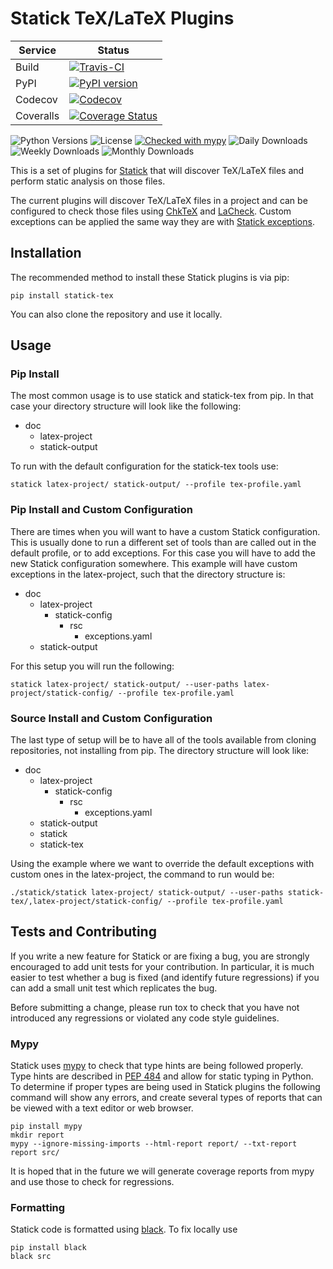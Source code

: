 # Statick TeX/LaTeX Plugins

| Service   | Status |
| --------- | ------ |
| Build     | [![Travis-CI](https://api.travis-ci.org/tdenewiler/statick-tex.svg?branch=master)](https://travis-ci.org/tdenewiler/statick-tex/branches) |
| PyPI      | [![PyPI version](https://badge.fury.io/py/statick-tex.svg)](https://badge.fury.io/py/statick-tex) |
| Codecov   | [![Codecov](https://codecov.io/gh/tdenewiler/statick-tex/branch/master/graphs/badge.svg)](https://codecov.io/gh/tdenewiler/statick-tex/) |
| Coveralls | [![Coverage Status](https://coveralls.io/repos/github/tdenewiler/statick-tex/badge.svg?branch=master)](https://coveralls.io/github/tdenewiler/statick-tex?branch=master) |

![Python Versions](https://img.shields.io/pypi/pyversions/statick-tex.svg)
![License](https://img.shields.io/pypi/l/statick-tex.svg)
[![Checked with mypy](http://www.mypy-lang.org/static/mypy_badge.svg)](http://mypy-lang.org/)
![Daily Downloads](https://img.shields.io/pypi/dd/statick-tex.svg)
![Weekly Downloads](https://img.shields.io/pypi/dw/statick-tex.svg)
![Monthly Downloads](https://img.shields.io/pypi/dm/statick-tex.svg)

This is a set of plugins for [Statick](https://github.com/sscpac/statick) that will discover TeX/LaTeX files and perform
static analysis on those files.

The current plugins will discover TeX/LaTeX files in a project and can be configured to check those files using
[ChkTeX](https://ctan.org/pkg/chktex) and [LaCheck](https://ctan.org/pkg/lacheck).
Custom exceptions can be applied the same way they are with
[Statick exceptions](https://github.com/sscpac/statick/blob/master/GUIDE.md#exceptionsyaml).

## Installation

The recommended method to install these Statick plugins is via pip:

    pip install statick-tex

You can also clone the repository and use it locally.

## Usage

### Pip Install

The most common usage is to use statick and statick-tex from pip.
In that case your directory structure will look like the following:

  - doc
    - latex-project
    - statick-output

To run with the default configuration for the statick-tex tools use:

    statick latex-project/ statick-output/ --profile tex-profile.yaml

### Pip Install and Custom Configuration

There are times when you will want to have a custom Statick configuration.
This is usually done to run a different set of tools than are called out in the default profile, or to add exceptions.
For this case you will have to add the new Statick configuration somewhere.
This example will have custom exceptions in the latex-project, such that the directory structure is:

  - doc
    - latex-project
      - statick-config
        - rsc
          - exceptions.yaml
    - statick-output

For this setup you will run the following:

    statick latex-project/ statick-output/ --user-paths latex-project/statick-config/ --profile tex-profile.yaml

### Source Install and Custom Configuration

The last type of setup will be to have all of the tools available from cloning repositories, not installing from pip.
The directory structure will look like:

  - doc
    - latex-project
      - statick-config
        - rsc
          - exceptions.yaml
    - statick-output
    - statick
    - statick-tex

Using the example where we want to override the default exceptions with custom ones in the latex-project, the command to run would be:

    ./statick/statick latex-project/ statick-output/ --user-paths statick-tex/,latex-project/statick-config/ --profile tex-profile.yaml

## Tests and Contributing

If you write a new feature for Statick or are fixing a bug, you are strongly encouraged to add unit tests for your contribution.
In particular, it is much easier to test whether a bug is fixed (and identify future regressions) if you can add a small
unit test which replicates the bug.

Before submitting a change, please run tox to check that you have not introduced any regressions or violated any code style guidelines.

### Mypy

Statick uses [mypy](http://mypy-lang.org/) to check that type hints are being followed properly.
Type hints are described in [PEP 484](https://www.python.org/dev/peps/pep-0484/) and allow for static typing in Python.
To determine if proper types are being used in Statick plugins the following command will show any errors, and create several
types of reports that can be viewed with a text editor or web browser.

    pip install mypy
    mkdir report
    mypy --ignore-missing-imports --html-report report/ --txt-report report src/

It is hoped that in the future we will generate coverage reports from mypy and use those to check for regressions.

### Formatting

Statick code is formatted using [black](https://github.com/psf/black).
To fix locally use

    pip install black
    black src
